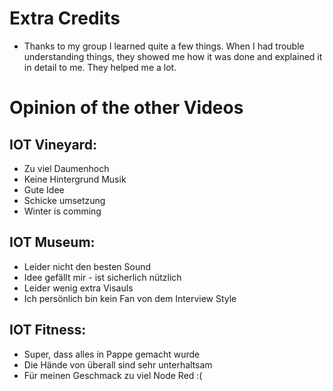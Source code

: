 # Extra Credits
+ Thanks to my group I learned quite a few things. When I had trouble understanding things, they showed me how it was done and explained it in detail to me. They helped me a lot.

# Opinion of the other Videos

## IOT Vineyard:
+ Zu viel Daumenhoch
+ Keine Hintergrund Musik
+ Gute Idee
+ Schicke umsetzung
+ Winter is comming

## IOT Museum:
+ Leider nicht den besten Sound
+ Idee gefällt mir - ist sicherlich nützlich
+ Leider wenig extra Visauls
+ Ich persönlich bin kein Fan von dem Interview Style

## IOT Fitness:
+ Super, dass alles in Pappe gemacht wurde
+ Die Hände von überall sind sehr unterhaltsam
+ Für meinen Geschmack zu viel Node Red :(
